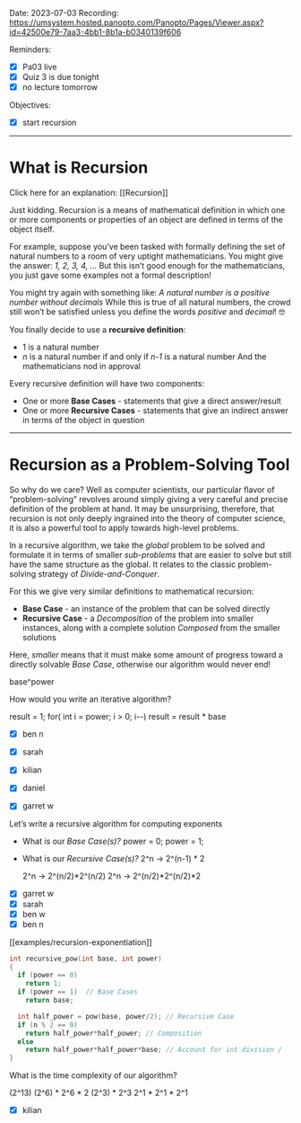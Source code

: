 

Date: 2023-07-03
Recording: https://umsystem.hosted.panopto.com/Panopto/Pages/Viewer.aspx?id=42500e79-7aa3-4bb1-8b1a-b0340139f606

Reminders:
* [x] Pa03 live
* [x] Quiz 3 is due tonight
* [x] no lecture tomorrow

Objectives:
* [x] start recursion

---

# What is Recursion

Click here for an explanation: [[Recursion]]


Just kidding. Recursion is a means of mathematical definition in which one or more components or properties of an object are defined in terms of the object itself.

For example, suppose you’ve been tasked with formally defining the set of natural numbers to a room of very uptight mathematicians. 
You might give the answer:
  _1, 2, 3, 4, ..._
But this isn’t good enough for the mathematicians, you just gave some examples not a formal description!

You might try again with something like:
  _A natural number is a positive number without decimals_
While this is true of all natural numbers, the crowd still won’t be satisfied unless you define the words _positive_ and _decimal_! 🤓

You finally decide to use a **recursive definition**:
  * 1 is a natural number
  * _n_ is a natural number if and only if _n-1_ is a natural number
And the mathematicians nod in approval

Every recursive definition will have two components:
* One or more **Base Cases** - statements that give a direct answer/result
* One or more **Recursive Cases** - statements that give an indirect answer in terms of the object in question

---
# Recursion as a Problem-Solving Tool

So why do we care? Well as computer scientists, our particular flavor of “problem-solving” revolves around simply giving a very careful and precise definition of the problem at hand. It may be unsurprising, therefore, that recursion is not only deeply ingrained into the theory of computer science, it is also a powerful tool to apply towards high-level problems.


In a recursive algorithm, we take the _global_ problem to be solved and formulate it in terms of smaller _sub-problems_ that are easier to solve but still have the same structure as the global. It relates to the classic problem-solving strategy of _Divide-and-Conquer_. 

For this we give very similar definitions to mathematical recursion:
* **Base Case** - an instance of the problem that can be solved directly
* **Recursive Case** - a _Decomposition_ of the problem into smaller instances, along with a complete solution _Composed_ from the smaller solutions

Here, _smaller_ means that it must make some amount of progress toward a directly solvable _Base Case_, otherwise our algorithm would never end!

base^power

How would you write an iterative algorithm?

result = 1;
for( int i = power; i > 0; i--)
  result = result * base

* [x] ben n
* [x] sarah
* [x] kilian
* [x] daniel
* [x] garret w
  

Let’s write a recursive algorithm for computing exponents
- What is our _Base Case(s)?_ power = 0; power = 1;
- What is our _Recursive Case(s)?_  2^n -> 2^(n-1) * 2

  2^n -> 2^(n/2)*2^(n/2)
  2^n -> 2^(n/2)*2^(n/2)*2

* [x] garret w
* [x] sarah
* [x] ben w
* [x] ben n
      
[[examples/recursion-exponentiation]]
<!-- #include [[examples/recursion-exponentiation]] -->
```c++
int recursive_pow(int base, int power)
{
  if (power == 0)
    return 1;
  if (power == 1)  // Base Cases
    return base;

  int half_power = pow(base, power/2); // Recursive Case
  if (n % 2 == 0)
    return half_power*half_power; // Composition
  else
    return half_power*half_power*base; // Account for int division /
}
```
<!-- /include -->


What is the time complexity of our algorithm?

(2^13)
(2^6) * 2^6 * 2
(2^3) * 2^3
2^1 * 2^1 * 2^1

* [x] kilian
